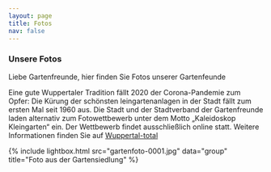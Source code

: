 ```yaml
---
layout: page
title: Fotos
nav: false
---
```


### Unsere Fotos

Liebe Gartenfreunde,
hier finden Sie Fotos unserer Gartenfeunde

Eine gute Wuppertaler Tradition fällt 2020 der Corona-Pandemie zum Opfer: Die Kürung der schönsten leingartenanlagen in der Stadt fällt zum ersten Mal seit 1960 aus. Die Stadt und der Stadtverband der Gartenfreunde laden alternativ zum Fotowettbewerb unter dem Motto „Kaleidoskop Kleingarten“ ein. Der Wettbewerb findet ausschließlich online statt. Weitere Informationen finden Sie auf [Wuppertal-total](https://wuppertal-total.de/stadtleben/online-fotowettbewerb-statt-bustour-zu-kleingaerten/)

{% include lightbox.html src="gartenfoto-0001.jpg" data="group" title="Foto aus der Gartensiedlung" %}

